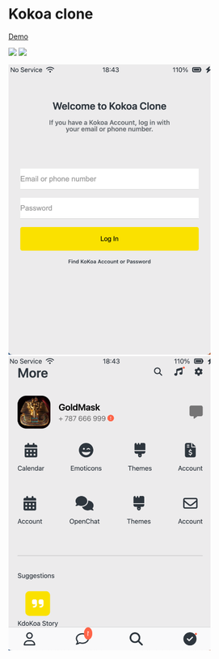 # Kokoa clone

[Demo](https://hwisaac.github.io/kokoa-clone/)

<img src="https://img.shields.io/badge/html5-E34F26?style=for-the-badge&logo=html5&logoColor=white"> <img src="https://img.shields.io/badge/css-1572B6?style=for-the-badge&logo=css3&logoColor=white"> 

<img src="readMeImages/2023-04-23-12-07-59.png" width="400">
<img src="readMeImages/2023-04-23-12-06-41.png" width="400">
